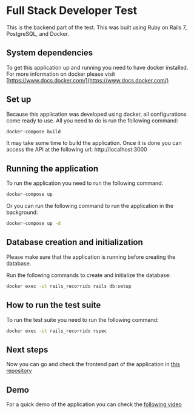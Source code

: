 # Full Stack Developer Test

This is the backend part of the test. This was built using Ruby on Rails 7, PostgreSQL, and Docker.

## System dependencies
To get this application up and running you need to have docker installed.
For more information on docker please visit [https://www.docs.docker.com/](https://www.docs.docker.com/)

## Set up
Because this application was developed using docker, all configurations come ready to use. All you need to do is run the following command:

```bash
docker-compose build
```
It may take some time to build the application. Once it is done you can access the API at the following url: http://localhost:3000

## Running the application
To run the application you need to run the following command:

```bash
docker-compose up
```
Or you can run the following command to run the application in the background:

```bash
docker-compose up -d
```

## Database creation and initialization
Please make sure that the application is running before creating the database.


Run the following commands to create and initialize the database:

```bash
docker exec -it rails_recorrido rails db:setup
```


## How to run the test suite
To run the test suite you need to run the following command:

```bash
docker exec -it rails_recorrido rspec
```

## Next steps
Now you can go and check the frontend part of the application in [this repository](https://github.com/gabrielmonzon39/guardianes-informaticos-frontend)

## Demo
For a quick demo of the application you can check the [following video](https://drive.google.com/file/d/18Rj_sbIpGPikFD1TGCa2V19Wq_hjDJHH/view?usp=sharing)